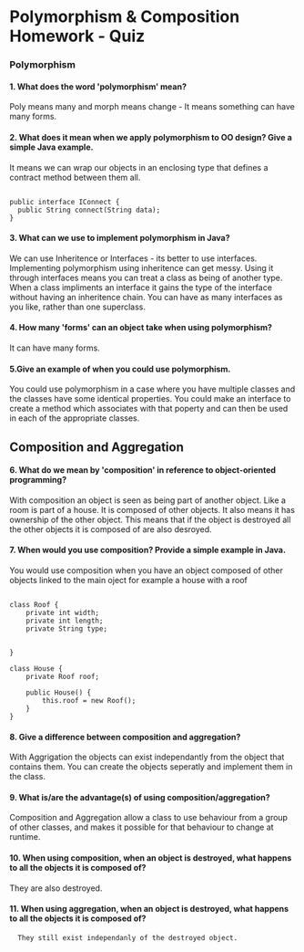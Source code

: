 
# Polymorphism &amp; Composition Homework - Quiz


### Polymorphism <br />

#### 1. What does the word 'polymorphism' mean?

Poly means many and morph means change - It means something can have many forms.

#### 2. What does it mean when we apply polymorphism to OO design? Give a simple Java example.

It means we can wrap our objects in an enclosing type that defines a contract method between them all. 

```

public interface IConnect {
  public String connect(String data);
}
```


#### 3. What can we use to implement polymorphism in Java?

We can use Inheritence or Interfaces - its better to use interfaces.
Implementing polymorphism using inheritence can get messy. 
Using it through interfaces means you can treat a class as being of another type. When a class impliments an interface it gains the type of the interface
without having an inheritence chain. You can have as many interfaces as you like, rather than one superclass. 


#### 4. How many 'forms' can an object take when using polymorphism?

It can have many forms.

#### 5.Give an example of when you could use polymorphism.

You could use polymorphism in a case where you have multiple classes and the classes have some identical properties. You could make an interface to create a method which associates with that poperty and can then be used in each of the appropriate classes. 


## Composition and Aggregation

#### 6. What do we mean by 'composition' in reference to object-oriented programming?
   With composition an object is seen as being part of another object. Like a room is part of a house. It is composed of other objects.
   It also means it has ownership of the other object. This means that if the object is destroyed all the other objects it is composed 
   of are also desroyed.

#### 7. When would you use composition? Provide a simple example in Java.

You would use composition when you have an object composed of other objects linked to the main oject for example a house with a roof

```

class Roof {
    private int width;
    private int length;
    private String type;

    
}

class House {
    private Roof roof;
    
    public House() {
        this.roof = new Roof();
    }
}
```


   


#### 8. Give a difference between composition and aggregation?

  With Aggrigation the objects can exist independantly from the object that contains them. You can create the objects seperatly and implement them in the class.


#### 9. What is/are the advantage(s) of using composition/aggregation?
   Composition and Aggregation allow a class to use behaviour from a group of other classes, 
   and makes it possible for that behaviour to change at runtime.


#### 10. When using composition, when an object is destroyed, what happens to all the objects it is composed of?
  They are also destroyed.

#### 11. When using aggregation, when an object is destroyed, what happens to all the objects it is composed of?
      They still exist independanly of the destroyed object.

        
